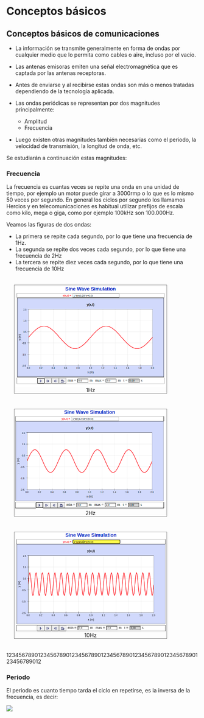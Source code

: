 <style>
figure {
    display: inline-block;
    border: 1px solid gray;
    margin: 20px; /* adjust as needed */
}
figure img {
    vertical-align: top;
}
figure figcaption {
    text-align: center;
}
</style>


Conceptos básicos
=================


Conceptos básicos de comunicaciones
-----------------------------------

- La información se transmite generalmente en forma de ondas por
cualquier medio que lo permita como cables o aire, incluso por el vacío.

- Las antenas emisoras emiten una señal electromagnética que es captada
por las antenas receptoras.

- Antes de enviarse y al recibirse estas ondas son más o menos tratadas
dependiendo de la tecnología aplicada.

- Las ondas periódicas se representan por dos magnitudes principalmente:
	+ Amplitud
	+ Frecuencia
	
- Luego existen otras magnitudes también necesarias como el periodo, la
velocidad de transmisión, la longitud de onda, etc.

Se estudiarán a continuación estas magnitudes:

### Frecuencia

La frecuencia es cuantas veces se repite una onda en una unidad de 
tiempo, por ejemplo un motor puede girar a 3000rmp o lo que es lo
mismo 50 veces por segundo. En general los ciclos por segundo los
llamamos Hercios y en telecomunicaciones es habitual utilizar prefijos 
de escala como kilo, mega o giga, como por ejemplo 100kHz son 100.000Hz.

Veamos las figuras de dos ondas:

- La primera se repite cada segundo, por lo que tiene una frecuencia de 
1Hz.
- La segunda se repite dos veces cada segundo, por lo que tiene una 
frecuencia de 2Hz
- La tercera se repite diez veces cada segundo, por lo que tiene una 
frecuencia de 10Hz

<figure>
  <img src="img/1Hz.png" style="max-width:400px"/>
  <figcaption>1Hz</figcaption>
</figure>

<figure>
<img src="img/2Hz.png" style="max-width:400px"/>
<figcaption>2Hz</figcaption>
</figure>

<figure>
<img src="img/10Hz.png" style="max-width:400px"/>
<figcaption>10Hz</figcaption>
</figure>

123456789012345678901234567890123456789012345678901234567890123456789012

### Periodo

El periodo es cuanto tiempo tarda el ciclo en repetirse, es la inversa
de la frecuencia, es decir:

<img src="https://latex.codecogs.com/svg.latex?T={1\over%20f}" />


